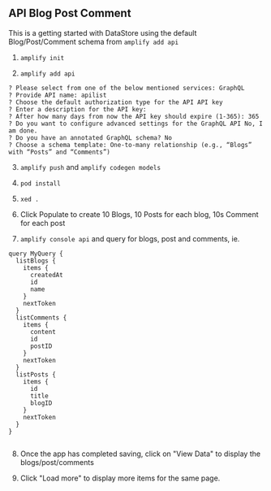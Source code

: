 ## API Blog Post Comment

This is a getting started with DataStore using the default Blog/Post/Comment schema from `amplify add api`

1. `amplify init`

2. `amplify add api` 
```
? Please select from one of the below mentioned services: GraphQL
? Provide API name: apilist
? Choose the default authorization type for the API API key
? Enter a description for the API key: 
? After how many days from now the API key should expire (1-365): 365
? Do you want to configure advanced settings for the GraphQL API No, I am done.
? Do you have an annotated GraphQL schema? No
? Choose a schema template: One-to-many relationship (e.g., “Blogs” with “Posts” and “Comments”)
```

3. `amplify push` and `amplify codegen models`

4. `pod install`

5. `xed .`

6. Click Populate to create 10 Blogs, 10 Posts for each blog, 10s Comment for each post

7. `amplify console api` and query for blogs, post and comments, ie.

```
query MyQuery {
  listBlogs {
    items {
      createdAt
      id
      name
    }
    nextToken
  }
  listComments {
    items {
      content
      id
      postID
    }
    nextToken
  }
  listPosts {
    items {
      id
      title
      blogID
    }
    nextToken
  }
}


```
8. Once the app has completed saving, click on "View Data" to display the blogs/post/comments

8. Click "Load more" to display more items for the same page.







